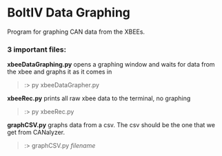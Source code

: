 # BoltIV Data Graphing
Program for graphing CAN data from the XBEEs.

### 3 important files:

**xbeeDataGraphing.py** opens a graphing window and waits for data from the xbee and graphs it as it comes in
> :> py xbeeDataGrapher.py

**xbeeRec.py** prints all raw xbee data to the terminal, no graphing
> :> py xbeeRec.py

**graphCSV.py** graphs data from a csv. The csv should be the one that we get from CANalyzer.
> :> graphCSV.py *filename*
